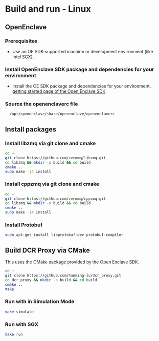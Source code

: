 # Build and run - Linux
## OpenEnclave
### Prerequisites
- Use an OE SDK-supported machine or development environment (like Intel SGX).

### Install OpenEnclave SDK package and dependencies for your environment
- Install the OE SDK package and dependencies for your environment. [getting started page of the Open Enclave SDK](https://github.com/openenclave/openenclave/blob/master/docs/GettingStartedDocs/README.md).

### Source the openenclaverc file

```bash
. /opt/openenclave/share/openenclave/openenclaverc
```

## Install packages
### Install libzmq via git clone and cmake
```bash
cd ~
git clone https://github.com/zeromq/libzmq.git
cd libzmq && mkdir -p build && cd build
cmake ..
sudo make -j4 install
```

### Install cppzmq via git clone and cmake
```bash
cd ~
git clone https://github.com/zeromq/cppzmq.git
cd libzmq && mkdir -p build && cd build
cmake ..
sudo make -j4 install
```

### Install Protobuf
```bash
sudo apt-get install libprotobuf-dev protobuf-compiler
```

## Build DCR Proxy via CMake
This uses the CMake package provided by the Open Enclave SDK.

```bash
cd ~
git clone https://github.com/hanming-lu/dcr_proxy.git
cd dcr_proxy && mkdir -p build && cd build
cmake ..
make
```

### Run with in Simulation Mode
```bash
make simulate
```

### Run with SGX
```bash
make run
```